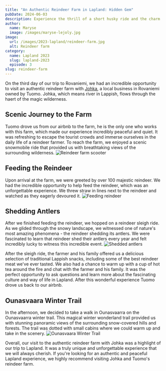 ```yaml
---
title: "An Authentic Reindeer Farm in Lapland: Hidden Gem"
pubDate: 2024-06-03
description: Experience the thrill of a short husky ride and the charm of sleigh adventures in the snowy wonderland of Lapland.
author:
  name: Maryse
  image: /images/maryse-lejoly.jpg
image:
  url: /images/2023-lapland/reindeer-farm.jpg
  alt: Reindeer farm
category:
  name: Lapland 2023
  slug: lapland-2023
  episode: 3
slug: reindeer-farm
---
```

On the third day of our trip to Rovaniemi, we had an incredible opportunity to visit an authentic reindeer farm with [Johka](https://www.johka.fi/), a local business in Rovaniemi owned by Tuomo. Johka, which means river in Lappish, flows through the haert of the magic wilderness.

## Scenic Journey to the Farm
Tuomo drove us from our airbnb to the farm, he is the only one who works with this farm, which made our experience incredibly peaceful and quiet. It was refreshing to escape the tourist crowds and immerse ourselves in the daily life of a reindeer farmer. To reach the farm, we enjoyed a scenic snowmobile ride that provided us with breathtaking views of the surrounding wilderness.
![Reindeer farm scooter](/images/2023-lapland/reindeer-farm-scooter.jpg)

## Feeding the Reindeer
Upon arrival at the farm, we were greeted by over 100 majestic reindeer. We had the incredible opportunity to help feed the reindeer, which was an unforgettable experience. We threw straw in lines next to the reindeer and watched as they eagerly devoured it.
![Feeding reindeer](/images/2023-lapland/feeding-reindeer.jpg)

## Shedding Antlers
After we finished feeding the reindeer, we hopped on a reindeer sleigh ride. As we glided through the snowy landscape, we witnessed one of nature's most amazing phenomena - the reindeer shedding its antlers. We were fascinated to learn that reindeer shed their antlers every year and felt incredibly lucky to witness this incredible event.
![Shedded antlers](/images/2023-lapland/shedded-antlers.jpg)

After the sleigh ride, the farmer and his family offered us a delicious selection of traditional Lappish snacks, including some of the best reindeer meat we've ever tasted. We also had a chance to warm up with a cup of hot tea around the fire and chat with the farmer and his family. It was the perfect opportunity to ask questions and learn more about the fascinating culture and way of life in Lapland. After this wonderful experience Tuomo drove us back to our airbnb.

## Ounasvaara Winter Trail
In the afternoon, we decided to take a walk in Ounasvaarra on the Ounasvaarra winter trail. This magical winter wonderland trail provided us with stunning panoramic views of the surrounding snow-covered hills and forests. The trail was dotted with small cabins where we could warm up and take in the scenery.
![Ounasvaara Winter Trail](/images/2023-lapland/ounasvaara-winter-trail.jpg)

Overall, our visit to the authentic reindeer farm with Johka was a highlight of our trip to Lapland. It was a truly unique and unforgettable experience that we will always cherish. If you're looking for an authentic and peaceful Lapland experience, we highly recommend visiting Johka and Tuomo's reindeer farm.
